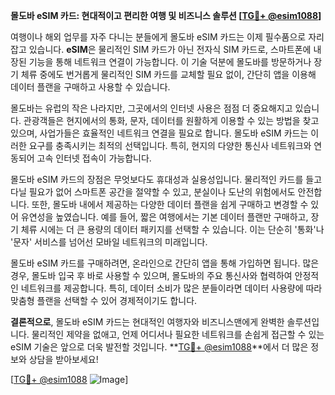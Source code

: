 **몰도바 eSIM 카드: 현대적이고 편리한 여행 및 비즈니스 솔루션 [[TG💪+ @esim1088](https://t.me/s/esim1088)]**

여행이나 해외 업무를 자주 다니는 분들에게 몰도바 eSIM 카드는 이제 필수품으로 자리 잡고 있습니다. **eSIM**은 물리적인 SIM 카드가 아닌 전자식 SIM 카드로, 스마트폰에 내장된 기능을 통해 네트워크 연결이 가능합니다. 이 기술 덕분에 몰도바를 방문하거나 장기 체류 중에도 번거롭게 물리적인 SIM 카드를 교체할 필요 없이, 간단히 앱을 이용해 데이터 플랜을 구매하고 사용할 수 있습니다.

몰도바는 유럽의 작은 나라지만, 그곳에서의 인터넷 사용은 점점 더 중요해지고 있습니다. 관광객들은 현지에서의 통화, 문자, 데이터를 원활하게 이용할 수 있는 방법을 찾고 있으며, 사업가들은 효율적인 네트워크 연결을 필요로 합니다. 몰도바 eSIM 카드는 이러한 요구를 충족시키는 최적의 선택입니다. 특히, 현지의 다양한 통신사 네트워크와 연동되어 고속 인터넷 접속이 가능합니다. 

몰도바 eSIM 카드의 장점은 무엇보다도 휴대성과 실용성입니다. 물리적인 카드를 들고 다닐 필요가 없어 스마트폰 공간을 절약할 수 있고, 분실이나 도난의 위험에서도 안전합니다. 또한, 몰도바 내에서 제공하는 다양한 데이터 플랜을 쉽게 구매하고 변경할 수 있어 유연성을 높였습니다. 예를 들어, 짧은 여행에서는 기본 데이터 플랜만 구매하고, 장기 체류 시에는 더 큰 용량의 데이터 패키지를 선택할 수 있습니다. 이는 단순히 '통화'나 '문자' 서비스를 넘어선 모바일 네트워크의 미래입니다.

몰도바 eSIM 카드를 구매하려면, 온라인으로 간단히 앱을 통해 가입하면 됩니다. 많은 경우, 몰도바 입국 후 바로 사용할 수 있으며, 몰도바의 주요 통신사와 협력하여 안정적인 네트워크를 제공합니다. 특히, 데이터 소비가 많은 분들이라면 데이터 사용량에 따라 맞춤형 플랜을 선택할 수 있어 경제적이기도 합니다.

**결론적으로**, 몰도바 eSIM 카드는 현대적인 여행자와 비즈니스맨에게 완벽한 솔루션입니다. 물리적인 제약을 없애고, 언제 어디서나 필요한 네트워크를 손쉽게 접근할 수 있는 eSIM 기술은 앞으로 더욱 발전할 것입니다. **[TG💪+ @esim1088](https://t.me/s/esim1088)**에서 더 많은 정보와 상담을 받아보세요!

[[TG💪+ @esim1088](https://t.me/s/esim1088) ![Image](https://i.postimg.cc/Y0z9fWf4/image.png)]